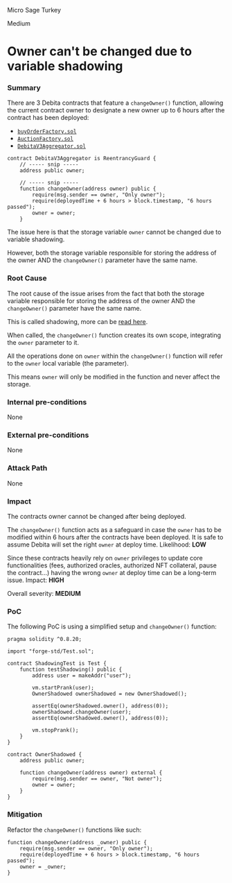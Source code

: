 Micro Sage Turkey

Medium

# Owner can't be changed due to variable shadowing

### Summary

There are 3 Debita contracts that feature a `changeOwner()` function, allowing the current contract owner to designate a new owner up to 6 hours after the contract has been deployed:
- [`buyOrderFactory.sol`](https://github.com/sherlock-audit/2024-11-debita-finance-v3/blob/main/Debita-V3-Contracts/contracts/buyOrders/buyOrderFactory.sol#L186-L190)
- [`AuctionFactory.sol`](https://github.com/sherlock-audit/2024-11-debita-finance-v3/blob/main/Debita-V3-Contracts/contracts/auctions/AuctionFactory.sol#L218-L222)
- [`DebitaV3Aggregator.sol`](https://github.com/sherlock-audit/2024-11-debita-finance-v3/blob/main/Debita-V3-Contracts/contracts/DebitaV3Aggregator.sol#L682-L686)

```solidity
contract DebitaV3Aggregator is ReentrancyGuard {
    // ----- snip -----
    address public owner;

    // ----- snip -----
    function changeOwner(address owner) public {
        require(msg.sender == owner, "Only owner");
        require(deployedTime + 6 hours > block.timestamp, "6 hours passed");
        owner = owner;
    }
```

The issue here is that the storage variable `owner` cannot be changed due to variable shadowing.

However, both the storage variable responsible for storing the address of the owner AND the `changeOwner()` parameter have the same name.




### Root Cause

The root cause of the issue arises from the fact that both the storage variable responsible for storing the address of the owner AND the `changeOwner()` parameter have the same name.

This is called shadowing, more can be [read here](https://solstep.gitbook.io/solidity-steps/step-3/27-the-shadowing-effect).

When called, the `changeOwner()` function creates its own scope, integrating the `owner` parameter to it.

All the operations done on `owner` within the `changeOwner()` function will refer to the `owner` local variable (the parameter).

This means `owner` will only be modified in the function and never affect the storage.

### Internal pre-conditions

None

### External pre-conditions

None

### Attack Path

None

### Impact

The contracts owner cannot be changed after being deployed.

The `changeOwner()` function acts as a safeguard in case the `owner` has to be modified within 6 hours after the contracts have been deployed. It is safe to assume Debita will set the right `owner` at deploy time.
Likelihood: **LOW**

Since these contracts heavily rely on `owner` privileges to update core functionalities (fees, authorized oracles, authorized NFT collateral, pause the contract...) having the wrong `owner` at deploy time can be a long-term issue.
Impact: **HIGH**

Overall severity: **MEDIUM**

### PoC

The following PoC is using a simplified setup and `changeOwner()` function:

```solidity
pragma solidity ^0.8.20;

import "forge-std/Test.sol";

contract ShadowingTest is Test {
    function testShadowing() public {
        address user = makeAddr("user");

        vm.startPrank(user);
        OwnerShadowed ownerShadowed = new OwnerShadowed();

        assertEq(ownerShadowed.owner(), address(0));
        ownerShadowed.changeOwner(user);
        assertEq(ownerShadowed.owner(), address(0));
        
        vm.stopPrank();
    }
}

contract OwnerShadowed {
    address public owner;

    function changeOwner(address owner) external {
        require(msg.sender == owner, "Not owner");
        owner = owner;
    }
}
```

### Mitigation

Refactor the `changeOwner()` functions like such:

```solidity
function changeOwner(address _owner) public {
    require(msg.sender == owner, "Only owner");
    require(deployedTime + 6 hours > block.timestamp, "6 hours passed");
    owner = _owner;
}
```
